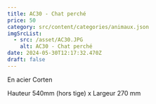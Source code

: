 ```yaml
---
title: AC30 - Chat perché
price: 50
category: src/content/categories/animaux.json
imgSrcList:
  - src: /asset/AC30.JPG
    alt: AC30 - Chat perché
date: 2024-05-30T12:17:32.470Z
draft: false
---
```


En acier Corten

Hauteur 540mm (hors tige) x Largeur 270 mm
